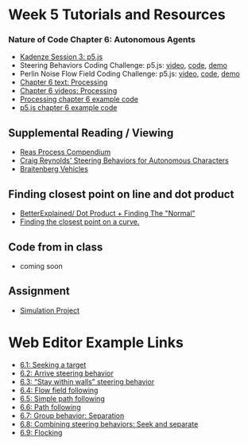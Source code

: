# Week 5 Tutorials and Resources

### Nature of Code Chapter 6: Autonomous Agents
* [Kadenze Session 3: p5.js](https://www.kadenze.com/courses/the-nature-of-code/info)
* Steering Behaviors Coding Challenge: p5.js: [video](https://www.youtube.com/watch?v=4hA7G3gup-4), [code](https://github.com/CodingTrain/website/tree/master/CodingChallenges/CC_59_Steering_Text_Paths), [demo](http://thecodingtrain.com/CodingChallenges/CC_59_Steering_Text_Paths/)
* Perlin Noise Flow Field Coding Challenge: p5.js: [video](https://www.youtube.com/watch?v=BjoM9oKOAKY), [code](https://github.com/CodingTrain/website/tree/master/CodingChallenges/CC_24_PerlinNoiseFlowField), [demo](http://thecodingtrain.com/CodingChallenges/CC_24_PerlinNoiseFlowField)
* [Chapter 6 text: Processing](http://natureofcode.com/book/chapter-6-autonomous-agents/)
* [Chapter 6 videos: Processing](https://www.youtube.com/playlist?list=PLRqwX-V7Uu6YHt0dtyf4uiw8tKOxQLvlW)
* [Processing chapter 6 example code](https://github.com/shiffman/The-Nature-of-Code-Examples/tree/master/chp06_agents)
* [p5.js chapter 6 example code](https://github.com/shiffman/The-Nature-of-Code-Examples-p5.js/tree/master/chp06_agents)

## Supplemental Reading / Viewing
* [Reas Process Compendium](https://vimeo.com/22955812)
* [Craig Reynolds' Steering Behaviors for Autonomous Characters](http://www.red3d.com/cwr/steer/)
* [Braitenberg Vehicles](http://amzn.to/2EM5JGS)

## Finding closest point on line and dot product
* [BetterExplained/ Dot Product + Finding The "Normal"](http://betterexplained.com/articles/vector-calculus-understanding-the-dot-product/)
* [Finding the closest point on a curve.](http://www.mesacc.edu/~marfv02121/readings/nearest_point/index.html)

## Code from in class
* coming soon

## Assignment
* [Simulation Project](https://github.com/shiffman/NOC-S18/wiki/Simulation-Project)

# Web Editor Example Links
* [6.1: Seeking a target](http://alpha.editor.p5js.org/natureofcode/sketches/r1imr2mdx)
* [6.2: Arrive steering behavior](http://alpha.editor.p5js.org/natureofcode/sketches/S1jFHnQ_l)
* [6.3: “Stay within walls” steering behavior](http://alpha.editor.p5js.org/natureofcode/sketches/ByOTB3Q_e)
* [6.4: Flow field following](http://alpha.editor.p5js.org/natureofcode/sketches/HyDQIh7Ox)
* [6.5: Simple path following](http://alpha.editor.p5js.org/natureofcode/sketches/HJ6uU2QOx)
* [6.6: Path following](http://alpha.editor.p5js.org/natureofcode/sketches/Hk7CL3mOe)
* [6.7: Group behavior: Separation](http://alpha.editor.p5js.org/natureofcode/sketches/Hk67wnQOg)
* [6.8: Combining steering behaviors: Seek and separate](http://alpha.editor.p5js.org/natureofcode/sketches/Byr_DhXul)
* [6.9: Flocking](http://alpha.editor.p5js.org/natureofcode/sketches/BJ12w2mOx)
